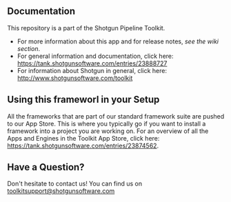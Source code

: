 ## Documentation
This repository is a part of the Shotgun Pipeline Toolkit.

- For more information about this app and for release notes, *see the wiki section*.
- For general information and documentation, click here: https://tank.shotgunsoftware.com/entries/23888727
- For information about Shotgun in general, click here: http://www.shotgunsoftware.com/toolkit

## Using this frameworl in your Setup
All the frameworks that are part of our standard framework suite are pushed to our App Store. 
This is where you typically go if you want to install a framework into a project you are
working on. For an overview of all the Apps and Engines in the Toolkit App Store,
click here: https://tank.shotgunsoftware.com/entries/23874562.

## Have a Question?
Don't hesitate to contact us! You can find us on toolkitsupport@shotgunsoftware.com

